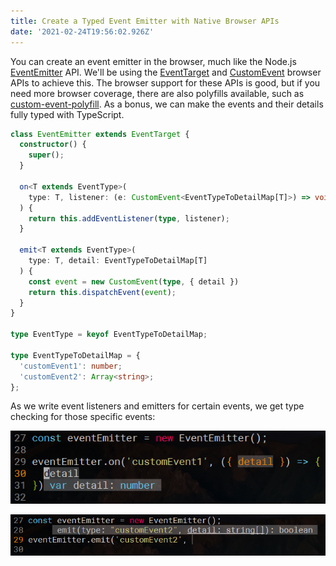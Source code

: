 ```yaml
---
title: Create a Typed Event Emitter with Native Browser APIs
date: '2021-02-24T19:56:02.926Z'
---
```


You can create an event emitter in the browser, much like the Node.js [EventEmitter](https://nodejs.dev/learn/the-nodejs-event-emitter) API. We'll be using the [EventTarget](https://developer.mozilla.org/en-US/docs/Web/API/EventTarget) and [CustomEvent](https://developer.mozilla.org/en-US/docs/Web/API/CustomEvent) browser APIs to achieve this. The browser support for these APIs is good, but if you need more browser coverage, there are also polyfills available, such as [custom-event-polyfill](https://www.npmjs.com/package/custom-event-polyfill). As a bonus, we can make the events and their details fully typed with TypeScript.

```ts
class EventEmitter extends EventTarget {
  constructor() {
    super();
  }

  on<T extends EventType>(
    type: T, listener: (e: CustomEvent<EventTypeToDetailMap[T]>) => void
  ) {
    return this.addEventListener(type, listener);
  }

  emit<T extends EventType>(
    type: T, detail: EventTypeToDetailMap[T]
  ) {
    const event = new CustomEvent(type, { detail })
    return this.dispatchEvent(event);
  }
}

type EventType = keyof EventTypeToDetailMap;

type EventTypeToDetailMap = {
  'customEvent1': number;
  'customEvent2': Array<string>;
};
```

As we write event listeners and emitters for certain events, we get type checking for those specific events:

![type checking for EventEmitter.on](/assets/typed-eventemitter-on.png)

![type checking for EventEmitter.emit](/assets/typed-eventemitter-emit.png)

